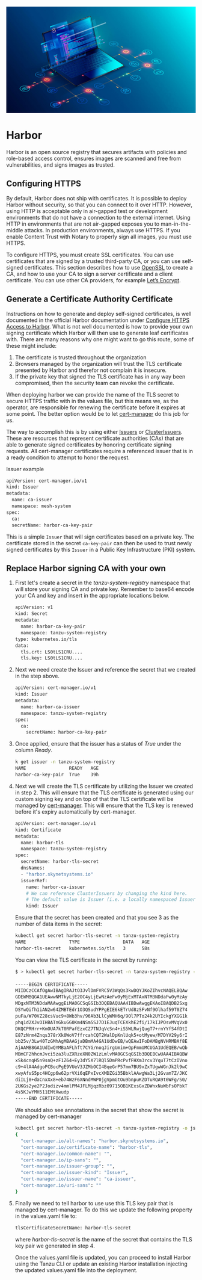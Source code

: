 ![Harbor logo](computer.jpg)

# Harbor

Harbor is an open source registry that secures artifacts with policies and role-based access control, ensures images are scanned and free from vulnerabilities, and signs images as trusted.

## Configuring HTTPS

By default, Harbor does not ship with certificates. It is possible to deploy Harbor without security, so that you can connect to it over HTTP. However, using HTTP is acceptable only in air-gapped test or development environments that do not have a connection to the external internet. Using HTTP in environments that are not air-gapped exposes you to man-in-the-middle attacks. In production environments, always use HTTPS. If you enable Content Trust with Notary to properly sign all images, you must use HTTPS.

To configure HTTPS, you must create SSL certificates. You can use certificates that are signed by a trusted third-party CA, or you can use self-signed certificates. This section describes how to use [OpenSSL](https://www.openssl.org/) to create a CA, and how to use your CA to sign a server certificate and a client certificate. You can use other CA providers, for example [Let’s Encrypt](https://letsencrypt.org/).

## Generate a Certificate Authority Certificate

Instructions on how to generate and deploy self-signed certificates, is well documented in the official Harbor documentation under [Configure HTTPS Access to Harbor](https://goharbor.io/docs/2.6.0/install-config/configure-https/). What is not well documented is how to provide your own signing certificate which Harbor will then use to generate leaf certificates with. There are many reasons why one might want to go this route, some of these might include:

 1. The certificate is trusted throughout the organization
 2. Browsers managed by the organization will trust the TLS certificate presented by Harbor and therefor not complain it is insecure.
 3. If the private key that signed the TLS certificate has in any way been compromised, then the security team can revoke the certificate. 

When deploying harbor we can provide the name of the TLS secret to secure HTTPS traffic with in the values file, but this means we, as the operator, are responsible for renewing the certificate before it expires at some point.  The better option would be to let [cert-manager](https://cert-manager.io/) do this job for us.

The way to accomplish this is by using either [Issuers](https://cert-manager.io/docs/concepts/issuer/) or [ClusterIssuers](https://cert-manager.io/docs/concepts/issuer/). These are resources that represent certificate authorities (CAs) that are able to generate signed certificates by honoring certificate signing requests. All cert-manager certificates require a referenced issuer that is in a ready condition to attempt to honor the request.

Issuer example
```sh 
apiVersion: cert-manager.io/v1
kind: Issuer
metadata:
  name: ca-issuer
  namespace: mesh-system
spec:
  ca:
  secretName: harbor-ca-key-pair
```
This is a simple `Issuer` that will sign certificates based on a private key. The certificate stored in the secret `ca-key-pair` can then be used to trust newly signed certificates by this `Issuer` in a Public Key Infrastructure (PKI) system.

## Replace Harbor signing CA with your own

1. First let's create a secret in the *tanzu-system-registry* namespace that will store your signing CA and private key. Remember to base64 encode your CA and key and insert in the appropriate locations below.

    ```sh
    apiVersion: v1
    kind: Secret
    metadata:
      name: harbor-ca-key-pair
      namespace: tanzu-system-registry
    type: kubernetes.io/tls
    data:
      tls.crt: LS0tLS1CRU....
      tls.key: LS0tLS1CRU....
    ```
2. Next we need create the Issuer and reference the secret that we created in the step above.

    ```sh
    apiVersion: cert-manager.io/v1
    kind: Issuer
    metadata:
      name: harbor-ca-issuer
      namespace: tanzu-system-registry
    spec:
      ca:
        secretName: harbor-ca-key-pair
    ```

3. Once applied, ensure that the issuer has a status of *True* under the column *Ready*.

    ```sh
    k get issuer -n tanzu-system-registry
    NAME        		READY   AGE
    harbor-ca-key-pair	True    39h
    ```
4. Next we will create the TLS certificate by utilizing the Issuer we created in step 2. This will ensure that the TLS certificate is generated using our custom signing key and on top of that the TLS certificate will be managed by [cert-manager](https://cert-manager.io). This will ensure that the TLS key is renewed before it's expiry automatically by cert-manager. 

    ```sh
    apiVersion: cert-manager.io/v1
    kind: Certificate
    metadata:
      name: harbor-tls
      namespace: tanzu-system-registry
    spec:
      secretName: harbor-tls-secret
      dnsNames:
      - "harbor.skynetsystems.io"
      issuerRef:
        name: harbor-ca-issuer
        # We can reference ClusterIssuers by changing the kind here.
        # The default value is Issuer (i.e. a locally namespaced Issuer)
        kind: Issuer
    ```
    Ensure that the secret has been created and that you see 3 as the number of data items in the secret:
    
    ```sh
    kubectl get secret harbor-tls-secret -n tanzu-system-registry
    NAME                TYPE                DATA   AGE
    harbor-tls-secret   kubernetes.io/tls   3      58s
    ```

    You can view the TLS certificate in the secret by running:
    
    ```sh
    $ > kubectl get secret harbor-tls-secret -n tanzu-system-registry -o json | jq -r '."data" ."tls.crt"' | base64 -d
    
    -----BEGIN CERTIFICATE-----
    MIIDCzCCAfOgAwIBAgIRAJtO3JvlDmFVRC5V3WqQs3kwDQYJKoZIhvcNAQELBQAw
    GDEWMBQGA1UEAwwNMTkyLjE2OC4yLjEwNzAeFw0yMjExMTAxNTM3NDdaFw0yMzAy
    MDgxNTM3NDdaMAAwggEiMA0GCSqGSIb3DQEBAQUAA4IBDwAwggEKAoIBAQDB2Sxg
    DSYwQifh1iAN2w64ZMBTEdr1O3QSudYPPgEIE6kETrUd8zSFvNf9Olhaf59T0Z74
    puFa/W70VZ28csVuc9+8Wb3hv/96Ab3LlCyWMH6q/9Ol7PTo24k2UYIckgYXGG1k
    phq1d2XJvOIHBATnGkuGG0Km4NSm5SJ7D1EJuqTCEXkhE2fi/17kIJPOsvMVqVx0
    DKQCPRHrr+KmOUA7kT0RPafEzxCZ7TNJqVcSn4+iS5WLRwjQugT7+rnYYfS4fDtI
    E87zNrm4Znqs378rXk0WoV7ffrcahCQT2WalDpKnlUqk5+otMyew/M7DYV29y6rI
    bb25v/3Lw40TzGMhAgMBAAGjaDBmMA4GA1UdDwEB/wQEAwIFoDAMBgNVHRMBAf8E
    AjAAMB8GA1UdIwQYMBaAFLhft7CYG/noqJirgUmim+QpFmmUMCUGA1UdEQEB/wQb
    MBmCF2hhcmJvci5za3luZXRzeXN0ZW1zLmlvMA0GCSqGSIb3DQEBCwUAA4IBAQBW
    xSk4cnqH5n9snQ+zF1Z64+Ey3dY5X7lRQl5DmPRcPvfFHXm3rcv3YquT7tCzIVno
    c9+4lA4AdgoPCBocPgE9VUeV3JZMbOCI4BqeGrP57mm7BU9xZxTUgwWGnJk2l9wC
    xwyAfsS5pc4HCgp6w62prVXi6qEPxIvcXMDZGi35BbklAAwgWa3Lj2Gvam7Z/JKC
    diILj8+daCnxXx8+eb74WzF6XNndMWP0jgVpmGtOu9bnpuKZDTuRQA9t6WFg/S0/
    2UKGs2ye2P2Jodizv4mmlPM4JFLMjqzRbz09715OB1KExsGxZDWnxNuWbFsOPbkT
    4s5KJwYMH511EMtXwudp
    -----END CERTIFICATE-----
    ```

   We should also see annotations in the secret that show the secret is managed by cert-manager
    
    ```sh
    kubectl get secret harbor-tls-secret -n tanzu-system-registry -o json | jq -r '.metadata .annotations'
    {
      "cert-manager.io/alt-names": "harbor.skynetsystems.io",
      "cert-manager.io/certificate-name": "harbor-tls",
      "cert-manager.io/common-name": "",
      "cert-manager.io/ip-sans": "",
      "cert-manager.io/issuer-group": "",
      "cert-manager.io/issuer-kind": "Issuer",
      "cert-manager.io/issuer-name": "ca-issuer",
      "cert-manager.io/uri-sans": ""
    }
    ```

5. Finally we need to tell harbor to use use this TLS key pair that is managed by cert-manager. To do this we update the following property in the values.yaml file to: 

    ```sh
    tlsCertificateSecretName: harbor-tls-secret
    ```
    
    where *harbor-tls-secret* is the name of the secret that contains the TLS key pair we generated in step 4.

    Once the values.yaml file is updated, you can proceed to install Harbor using the Tanzu CLI or update an existing Harbor installation injecting the updated values.yaml file into the deployment.

